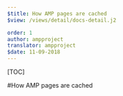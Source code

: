 ```yaml
---
$title: How AMP pages are cached
$view: /views/detail/docs-detail.j2

order: 1
author: ampproject
translator: ampproject
$date: 11-09-2018
---
```


[TOC]

#How AMP pages are cached
